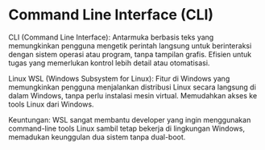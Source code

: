 # Command Line Interface (CLI)
CLI (Command Line Interface): Antarmuka berbasis teks yang memungkinkan pengguna mengetik perintah langsung untuk berinteraksi dengan sistem operasi atau program, tanpa tampilan grafis. Efisien untuk tugas yang memerlukan kontrol lebih detail atau otomatisasi.

Linux WSL (Windows Subsystem for Linux): Fitur di Windows yang memungkinkan pengguna menjalankan distribusi Linux secara langsung di dalam Windows, tanpa perlu instalasi mesin virtual. Memudahkan akses ke tools Linux dari Windows.

Keuntungan: WSL sangat membantu developer yang ingin menggunakan command-line tools Linux sambil tetap bekerja di lingkungan Windows, memadukan keunggulan dua sistem tanpa dual-boot.